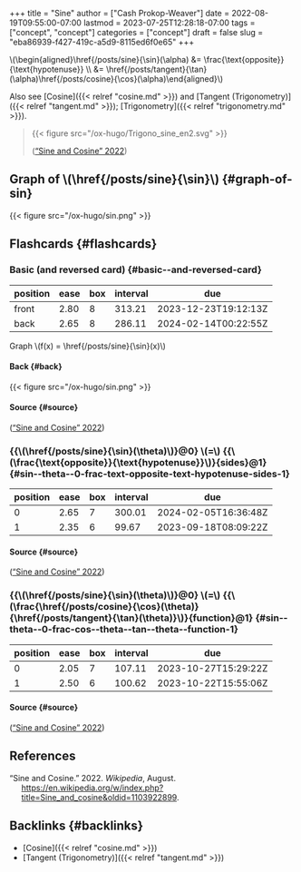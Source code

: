 +++
title = "Sine"
author = ["Cash Prokop-Weaver"]
date = 2022-08-19T09:55:00-07:00
lastmod = 2023-07-25T12:28:18-07:00
tags = ["concept", "concept"]
categories = ["concept"]
draft = false
slug = "eba86939-f427-419c-a5d9-8115ed6f0e65"
+++

\\(\begin{aligned}\href{/posts/sine}{\sin}(\alpha) &= \frac{\text{opposite}}{\text{hypotenuse}} \\\ &= \href{/posts/tangent}{\tan}(\alpha)\href{/posts/cosine}{\cos}(\alpha)\end{aligned}\\)

Also see [Cosine]({{< relref "cosine.md" >}}) and [Tangent (Trigonometry)]({{< relref "tangent.md" >}}); [Trigonometry]({{< relref "trigonometry.md" >}}).

> {{< figure src="/ox-hugo/Trigono_sine_en2.svg" >}}
>
> (<a href="#citeproc_bib_item_1">“Sine and Cosine” 2022</a>)


## Graph of \\(\href{/posts/sine}{\sin}\\) {#graph-of-sin}

{{< figure src="/ox-hugo/sin.png" >}}


## Flashcards {#flashcards}


### Basic (and reversed card) {#basic--and-reversed-card}

| position | ease | box | interval | due                  |
|----------|------|-----|----------|----------------------|
| front    | 2.80 | 8   | 313.21   | 2023-12-23T19:12:13Z |
| back     | 2.65 | 8   | 286.11   | 2024-02-14T00:22:55Z |

Graph \\(f(x) = \href{/posts/sine}{\sin}(x)\\)


#### Back {#back}

{{< figure src="/ox-hugo/sin.png" >}}


#### Source {#source}

(<a href="#citeproc_bib_item_1">“Sine and Cosine” 2022</a>)


### {{\\(\href{/posts/sine}{\sin}(\theta)\\)}@0} \\(=\\) {{\\(\frac{\text{opposite}}{\text{hypotenuse}}\\)}{sides}@1} {#sin--theta--0-frac-text-opposite-text-hypotenuse-sides-1}

| position | ease | box | interval | due                  |
|----------|------|-----|----------|----------------------|
| 0        | 2.65 | 7   | 300.01   | 2024-02-05T16:36:48Z |
| 1        | 2.35 | 6   | 99.67    | 2023-09-18T08:09:22Z |


#### Source {#source}

(<a href="#citeproc_bib_item_1">“Sine and Cosine” 2022</a>)


### {{\\(\href{/posts/sine}{\sin}(\theta)\\)}@0} \\(=\\) {{\\(\frac{\href{/posts/cosine}{\cos}(\theta)}{\href{/posts/tangent}{\tan}(\theta)}\\)}{function}@1} {#sin--theta--0-frac-cos--theta--tan--theta--function-1}

| position | ease | box | interval | due                  |
|----------|------|-----|----------|----------------------|
| 0        | 2.05 | 7   | 107.11   | 2023-10-27T15:29:22Z |
| 1        | 2.50 | 6   | 100.62   | 2023-10-22T15:55:06Z |


#### Source {#source}

(<a href="#citeproc_bib_item_1">“Sine and Cosine” 2022</a>)

## References

<style>.csl-entry{text-indent: -1.5em; margin-left: 1.5em;}</style><div class="csl-bib-body">
  <div class="csl-entry"><a id="citeproc_bib_item_1"></a>“Sine and Cosine.” 2022. <i>Wikipedia</i>, August. <a href="https://en.wikipedia.org/w/index.php?title=Sine_and_cosine&oldid=1103922899">https://en.wikipedia.org/w/index.php?title=Sine_and_cosine&#38;oldid=1103922899</a>.</div>
</div>


## Backlinks {#backlinks}

-   [Cosine]({{< relref "cosine.md" >}})
-   [Tangent (Trigonometry)]({{< relref "tangent.md" >}})

